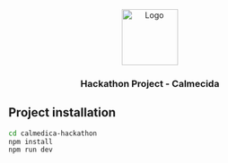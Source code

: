 <div align="center">
  <a>
    <img 
      src="https://cdn3d.iconscout.com/3d/premium/thumb/gym-schedule-5598897-4687508.png"
      alt="Logo" 
      height="100" />
  </a>
  <h3 align="center">Hackathon Project - Calmecida</h3>
</div>

## Project installation

```bash
cd calmedica-hackathon
npm install
npm run dev
```
